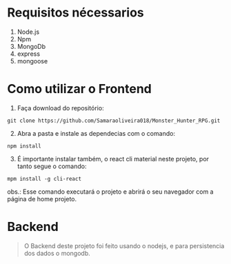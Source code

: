 # Requisitos nécessarios
1. Node.js
2. Npm
3. MongoDb
4. express
5. mongoose


# Como utilizar o Frontend
1. Faça download do repositório:
```
git clone https://github.com/Samaraoliveira018/Monster_Hunter_RPG.git

```
2. Abra a pasta e instale as dependecias com o comando:
```
npm install
```
3. É importante instalar também, o react cli material neste projeto, por tanto segue o comando:
```
mpm install -g cli-react
```
obs.: Esse comando executará o projeto e abrirá o seu navegador com a página de home projeto.

# Backend
> O Backend deste projeto foi feito usando o nodejs, e para persistencia dos dados o mongodb.